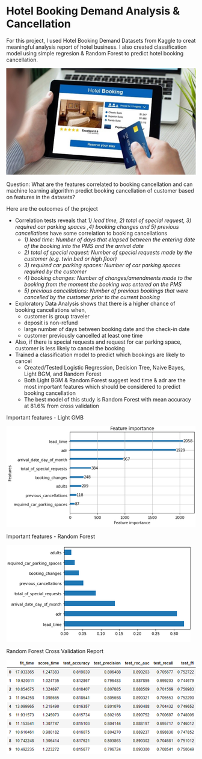 # Hotel Booking Demand Analysis & Cancellation
For this project, I used Hotel Booking Demand Datasets from Kaggle to creat meaningful analysis report of hotel business. I also created classification model using simple regresion & Random Forest to predict hotel booking cancellation.

![](hotelbooking.jpg)

Question:
What are the features correlated to booking cancellation and can machine learning algorithm predict booking cancellation of customer based on features in the datasets?

Here are the outcomes of the project
  * Correlation tests reveals that *1) lead time, 2) total of special request, 3) required car parking spaces ,4) booking changes and 5) previous cancellations* have some correlation to booking cancellations
    - *1) lead time: Number of days that elapsed between the entering date of the booking into the PMS and the arrival date*    
    - *2) total of special request: Number of special requests made by the customer (e.g. twin bed or high floor)*
    - *3) required car parking spaces: Number of car parking spaces required by the customer*
    - *4) booking changes: Number of changes/amendments made to the booking from the moment the booking was entered on the PMS*
    - *5) previous cancellations: Number of previous bookings that were cancelled by the customer prior to the current booking*
  * Exploratory Data Analysis shows that there is a higher chance of booking cancellations when,
      - customer is group traveler
      - deposit is non-refund
      - large number of days between booking date and the check-in date
      - customer previously cancelled at least one time
  * Also, if there is special requests and request for car parking space, customer is less likely to cancel the booking
  * Trained a classification model to predict which bookings are likely to cancel
      - Created/Tested Logistic Regression, Decision Tree, Naive Bayes, Light BGM, and Random Forest
      - Both Light BGM & Random Forest suggest lead time & adr are the most important features which should be considered to predict booking cancellation
      - The best model of this study is Random Forest with mean accuracy at 81.6% from cross validation

Important features - Light GMB

![](Capture135.PNG)

Important features - Random Forest

![](Capture136.PNG)

Random Forest Cross Validation Report

![](Capture137.PNG)



